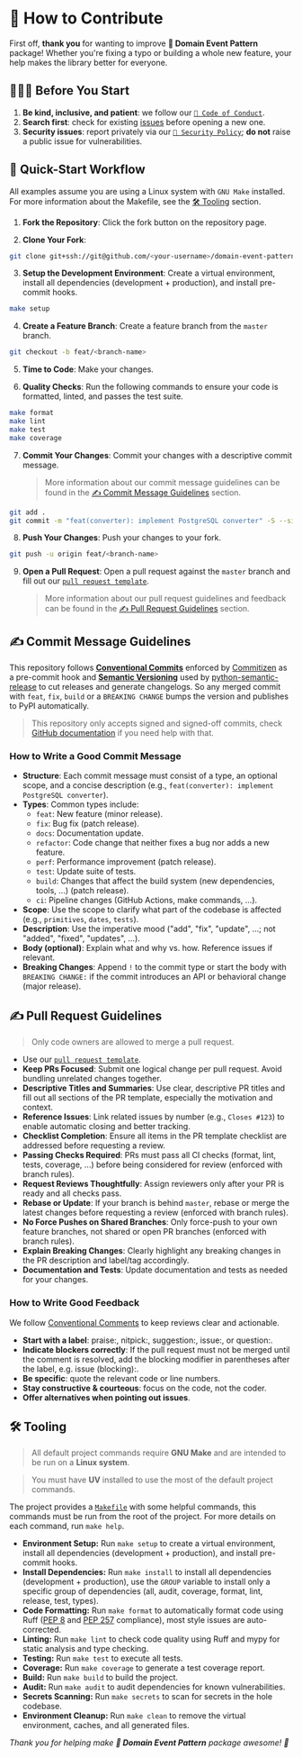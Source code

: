 # 🤝 How to Contribute

First off, **thank you** for wanting to improve **📡 Domain Event Pattern** package! Whether you're fixing a typo or building a whole new feature, your help makes the library better for everyone.

## 🏃🏻‍➡️ Before You Start

1. **Be kind, inclusive, and patient**: we follow our [`🧭 Code of Conduct`](https://github.com/adriamontoto/domain-event-pattern/blob/master/.github/CODE_OF_CONDUCT.md).
2. **Search first**: check for existing [issues](https://github.com/adriamontoto/domain-event-pattern/issues) before opening a new one.
3. **Security issues**: report privately via our [`🔐 Security Policy`](https://github.com/adriamontoto/domain-event-pattern/blob/master/.github/SECURITY.md); **do not** raise a public issue for vulnerabilities.

## 🚀 Quick-Start Workflow

All examples assume you are using a Linux system with `GNU Make` installed. For more information about the Makefile, see the [🛠️ Tooling](#tooling) section.

1. **Fork the Repository**: Click the fork button on the repository page.

2. **Clone Your Fork**:

```bash
git clone git+ssh://git@github.com/<your-username>/domain-event-pattern.git
```

3. **Setup the Development Environment**: Create a virtual environment, install all dependencies (development + production), and install pre-commit hooks.

```bash
make setup
```

4. **Create a Feature Branch**: Create a feature branch from the `master` branch.

```bash
git checkout -b feat/<branch-name>
```

5. **Time to Code**: Make your changes.

6. **Quality Checks**: Run the following commands to ensure your code is formatted, linted, and passes the test suite.

```bash
make format
make lint
make test
make coverage
```

7. **Commit Your Changes**: Commit your changes with a descriptive commit message.
   > More information about our commit message guidelines can be found in the [✍️ Commit Message Guidelines](#commit-message-guidelines) section.

```bash
git add .
git commit -m "feat(converter): implement PostgreSQL converter" -S --signoff  # we only accept signed and signed-off commits
```

8. **Push Your Changes**: Push your changes to your fork.

```bash
git push -u origin feat/<branch-name>
```

9. **Open a Pull Request**: Open a pull request against the `master` branch and fill out our [`pull request template`](https://github.com/adriamontoto/domain-event-pattern/blob/master/.github/pull_request_template.md).
   > More information about our pull request guidelines and feedback can be found in the [✍️ Pull Request Guidelines](#pull-request-guidelines) section.

<a name="commit-message-guidelines"></a>

## ✍️ Commit Message Guidelines

This repository follows **[Conventional Commits](https://www.conventionalcommits.org)** enforced by [Commitizen](https://commitizen-tools.github.io) as a pre-commit hook and **[Semantic Versioning](https://semver.org)** used by [python-semantic-release](https://python-semantic-release.readthedocs.io) to cut releases and generate changelogs. So any merged commit with `feat`, `fix`, `build` or a `BREAKING CHANGE` bumps the version and publishes to PyPI automatically.

> This repository only accepts signed and signed-off commits, check [GitHub documentation](https://docs.github.com/en/authentication/managing-commit-signature-verification/signing-commits) if you need help with that.

### How to Write a Good Commit Message

- **Structure**: Each commit message must consist of a type, an optional scope, and a concise description (e.g., `feat(converter): implement PostgreSQL converter`).
- **Types**: Common types include:
  - `feat`: New feature (minor release).
  - `fix`: Bug fix (patch release).
  - `docs`: Documentation update.
  - `refactor`: Code change that neither fixes a bug nor adds a new feature.
  - `perf`: Performance improvement (patch release).
  - `test`: Update suite of tests.
  - `build`: Changes that affect the build system (new dependencies, tools, ...) (patch release).
  - `ci`: Pipeline changes (GitHub Actions, make commands, ...).
- **Scope**: Use the scope to clarify what part of the codebase is affected (e.g., `primitives`, `dates`, `tests`).
- **Description**: Use the imperative mood ("add", "fix", "update", ...; not "added", "fixed", "updates", ...).
- **Body (optional)**: Explain what and why vs. how. Reference issues if relevant.
- **Breaking Changes**: Append `!` to the commit type or start the body with `BREAKING CHANGE:` if the commit introduces an API or behavioral change (major release).

<a name="pull-request-guidelines"></a>

## ✍️ Pull Request Guidelines

> Only code owners are allowed to merge a pull request.

- Use our [`pull request template`](https://github.com/adriamontoto/domain-event-pattern/blob/master/.github/pull_request_template.md).
- **Keep PRs Focused**: Submit one logical change per pull request. Avoid bundling unrelated changes together.
- **Descriptive Titles and Summaries**: Use clear, descriptive PR titles and fill out all sections of the PR template, especially the motivation and context.
- **Reference Issues**: Link related issues by number (e.g., `Closes #123`) to enable automatic closing and better tracking.
- **Checklist Completion**: Ensure all items in the PR template checklist are addressed before requesting a review.
- **Passing Checks Required**: PRs must pass all CI checks (format, lint, tests, coverage, ...) before being considered for review (enforced with branch rules).
- **Request Reviews Thoughtfully**: Assign reviewers only after your PR is ready and all checks pass.
- **Rebase or Update**: If your branch is behind `master`, rebase or merge the latest changes before requesting a review (enforced with branch rules).
- **No Force Pushes on Shared Branches**: Only force-push to your own feature branches, not shared or open PR branches (enforced with branch rules).
- **Explain Breaking Changes**: Clearly highlight any breaking changes in the PR description and label/tag accordingly.
- **Documentation and Tests**: Update documentation and tests as needed for your changes.

### How to Write Good Feedback

We follow [Conventional Comments](https://conventionalcomments.org) to keep reviews clear and actionable.

- **Start with a label**: praise:, nitpick:, suggestion:, issue:, or question:.
- **Indicate blockers correctly**: If the pull request must not be merged until the comment is resolved, add the blocking modifier in parentheses after the label, e.g. issue (blocking):.
- **Be specific**: quote the relevant code or line numbers.
- **Stay constructive & courteous**: focus on the code, not the coder.
- **Offer alternatives when pointing out issues**.

<a name="tooling"></a>

## 🛠️ Tooling

> All default project commands require **GNU Make** and are intended to be run on a **Linux system**.

> You must have **UV** installed to use the most of the default project commands.

The project provides a [`Makefile`](https://github.com/adriamontoto/domain-event-pattern/blob/master/Makefile) with some helpful commands, this commands must be run from the root of the project. For more details on each command, run `make help`.

- **Environment Setup:** Run `make setup` to create a virtual environment, install all dependencies (development + production), and install pre-commit hooks.
- **Install Dependencies:** Run `make install` to install all dependencies (development + production), use the `GROUP` variable to install only a specific group of dependencies (all, audit, coverage, format, lint, release, test, types).
- **Code Formatting:** Run `make format` to automatically format code using Ruff ([PEP 8](https://peps.python.org/pep-0008) and [PEP 257](https://peps.python.org/pep-0257) compliance), most style issues are auto-corrected.
- **Linting:** Run `make lint` to check code quality using Ruff and mypy for static analysis and type checking.
- **Testing:** Run `make test` to execute all tests.
- **Coverage:** Run `make coverage` to generate a test coverage report.
- **Build:** Run `make build` to build the project.
- **Audit:** Run `make audit` to audit dependencies for known vulnerabilities.
- **Secrets Scanning:** Run `make secrets` to scan for secrets in the hole codebase.
- **Environment Cleanup:** Run `make clean` to remove the virtual environment, caches, and all generated files.

_Thank you for helping make **📡 Domain Event Pattern** package awesome! 🌟_
